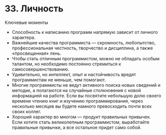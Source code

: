 

# 33. Личность

Ключевые моменты

* Способность к написанию программ напрямую зависит от личного характера.
* Важнейшие качества программиста — скромность, любопытство, профессиональная честность, творчество и дисциплина, а
  также «просвещенная» лень.
* Чтобы стать отличным программистом, можно не обладать особым талантом, но необходимо постоянно стремиться к
  самосовершенствованию.
* Удивительно, но интеллект, опыт и настойчивость вредят программистам не меньше, чем помогают.
* Многие программисты не ведут активного поиска новых сведений и методик, а полагаются на случайные столкновения с новой
  информацией на работе. Если вы посвятите небольшую долю своего времени чтению книг и изучению программирования, через
  несколько месяцев вы будете намного превосходить почти всех своих коллег.
* Хороший характер во многом — продукт правильных привычек. Если хотите стать великолепным программистом, выработайте
  правильные привычки, а все остальное придет само собой.